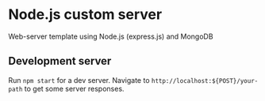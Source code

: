 # Node.js custom server

Web-server template using Node.js (express.js) and MongoDB

## Development server

Run `npm start` for a dev server. Navigate to `http://localhost:${POST}/your-path` to get some server responses.

